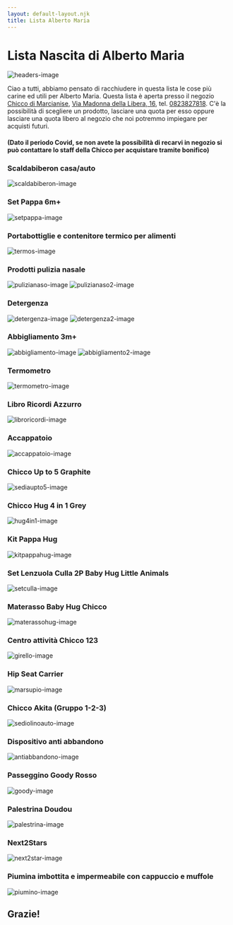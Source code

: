 ```yaml
---
layout: default-layout.njk
title: Lista Alberto Maria
---
```


# Lista Nascita di Alberto Maria

![](/assets/Images/header.png "headers-image")

Ciao a tutti, abbiamo pensato di racchiudere in questa lista le cose più carine ed utili per Alberto Maria.
Questa lista è aperta presso il negozio [Chicco di Marcianise](https://www.facebook.com/NegozioChiccoMarcianise), [Via Madonna della Libera, 16](https://www.google.com/maps/place/Negozio+Chicco+Marcianise/@41.0346538,14.3074377,15z/data=!4m5!3m4!1s0x0:0x38de232bf7249e60!8m2!3d41.0346538!4d14.3074377), tel. [0823827818](tel:0823827818).
C'è la possibilità di scegliere un prodotto, lasciare una quota per esso oppure lasciare una quota libero al negozio che noi potremmo impiegare per acquisti futuri.

#### (Dato il periodo Covid, se non avete la possibilità di recarvi in negozio si può contattare lo staff della Chicco per acquistare tramite bonifico)

### Scaldabiberon casa/auto

![](/assets/Images/image2.png "scaldabiberon-image")

### Set Pappa 6m+

![](/assets/Images/image1.png "setpappa-image")

### Portabottiglie e contenitore termico per alimenti

![](/assets/Images/image15.png "termos-image")

### Prodotti pulizia nasale

![](/assets/Images/image14.png "pulizianaso-image")
![](/assets/Images/image16.png "pulizianaso2-image")

### Detergenza

![](/assets/Images/image18.png "detergenza-image")
![](/assets/Images/image19.png "detergenza2-image")

### Abbigliamento 3m+

![](/assets/Images/image6.png "abbigliamento-image")
![](/assets/Images/image17.png "abbigliamento2-image")

### Termometro

![](/assets/Images/image9.png "termometro-image")

### Libro Ricordi Azzurro

![](/assets/Images/image10.png "libroricordi-image")

### Accappatoio

![](/assets/Images/image4.png "accappatoio-image")

### Chicco Up to 5 Graphite

![](/assets/Images/image11.png "sediaupto5-image")

### Chicco Hug 4 in 1 Grey

![](/assets/Images/image25.png "hug4in1-image")

### Kit Pappa Hug

![](/assets/Images/image8.png "kitpappahug-image")

### Set Lenzuola Culla 2P Baby Hug Little Animals

![](/assets/Images/image7.png "setculla-image")

### Materasso Baby Hug Chicco

![](/assets/Images/image8.png "materassohug-image")

### Centro attività Chicco 123

![](/assets/Images/image3.png "girello-image")

### Hip Seat Carrier

![](/assets/Images/image23.png "marsupio-image")

### Chicco Akita (Gruppo 1-2-3)

![](/assets/Images/image20.png "sediolinoauto-image")

### Dispositivo anti abbandono

![](/assets/Images/image13.png "antiabbandono-image")

### Passeggino Goody Rosso

![](/assets/Images/image22.png "goody-image")

### Palestrina Doudou

![](/assets/Images/image5.png "palestrina-image")

### Next2Stars

![](/assets/Images/image12.png "next2star-image")

### Piumina imbottita e impermeabile con cappuccio e muffole

![](/assets/Images/image26.png "piumino-image")

## Grazie!

